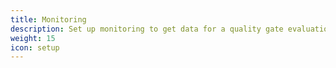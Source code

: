 ```yaml
---
title: Monitoring
description: Set up monitoring to get data for a quality gate evaluation and to receive problem notifications.
weight: 15
icon: setup
---
```


